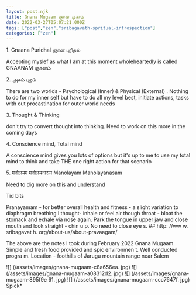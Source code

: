 ```yaml
---
layout: post.njk
title: Gnana Mugaam ஞான முகாம்
date: 2022-03-27T05:07:21.000Z
tags: ["post","zen","sribagavath-spritual-introspection"]
categories: ["zen"]
---
```


1\. Gnaana Puridhal ஞான புரிதல்

Accepting myslef as what I am at this moment wholeheartedly is called GNAANAM ஞானம்

2\. அகம் புறம்

There are two worlds - Psychological (Inner) & Physical (External) . Nothing to do for my inner self but have to do all my level best, initiate actions, tasks with out procastination for outer world needs

3\. Thought & Thinking

don't try to convert thought into thinking. Need to work on this more in the coming days

4\. Conscience mind, Total mind

A conscience mind gives you lots of options but it's up to me to use my total mind to think and take THE one right action for that scenario

5\. मनोलयम मनोलयनासम Manolayam Manolayanasam

Need to dig more on this and understand

Tid bits

Pranayamam - for better overall health and fitness - a slight variation to diaphragm breathing I thought- inhale or feel air though throat - bloat the stomack and exhale via nose again. Park the tongue in upper jaw and close mouth and look straight - chin u
p. No need to close eye
s. ## http: //ww
w. sribagavat
h. org/about-us/about-pravaagam/

The above are the notes I took during February 2022 Gnana Mugaam. Simple and fresh food provided and spic environmen
t. Well conducted progra
m. Location - foothills of Jarugu mountain range near Salem

![] (/assets/images/gnana-mugaam-c8a656ea. jpg) ![] (/assets/images/gnana-mugaam-a08312d2. jpg) ![] (/assets/images/gnana-mugaam-895f9e
61. jpg) ![] (/assets/images/gnana-mugaam-ccc7647f. jpg) Spick\*
